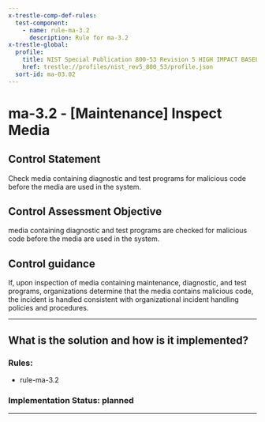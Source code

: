 ```yaml
---
x-trestle-comp-def-rules:
  test-component:
    - name: rule-ma-3.2
      description: Rule for ma-3.2
x-trestle-global:
  profile:
    title: NIST Special Publication 800-53 Revision 5 HIGH IMPACT BASELINE
    href: trestle://profiles/nist_rev5_800_53/profile.json
  sort-id: ma-03.02
---
```


# ma-3.2 - \[Maintenance\] Inspect Media

## Control Statement

Check media containing diagnostic and test programs for malicious code before the media are used in the system.

## Control Assessment Objective

media containing diagnostic and test programs are checked for malicious code before the media are used in the system.

## Control guidance

If, upon inspection of media containing maintenance, diagnostic, and test programs, organizations determine that the media contains malicious code, the incident is handled consistent with organizational incident handling policies and procedures.

______________________________________________________________________

## What is the solution and how is it implemented?

<!-- For implementation status enter one of: implemented, partial, planned, alternative, not-applicable -->

<!-- Note that the list of rules under ### Rules: is read-only and changes will not be captured after assembly to JSON -->

<!-- Add control implementation description here for control: ma-3.2 -->

### Rules:

  - rule-ma-3.2

### Implementation Status: planned

______________________________________________________________________
